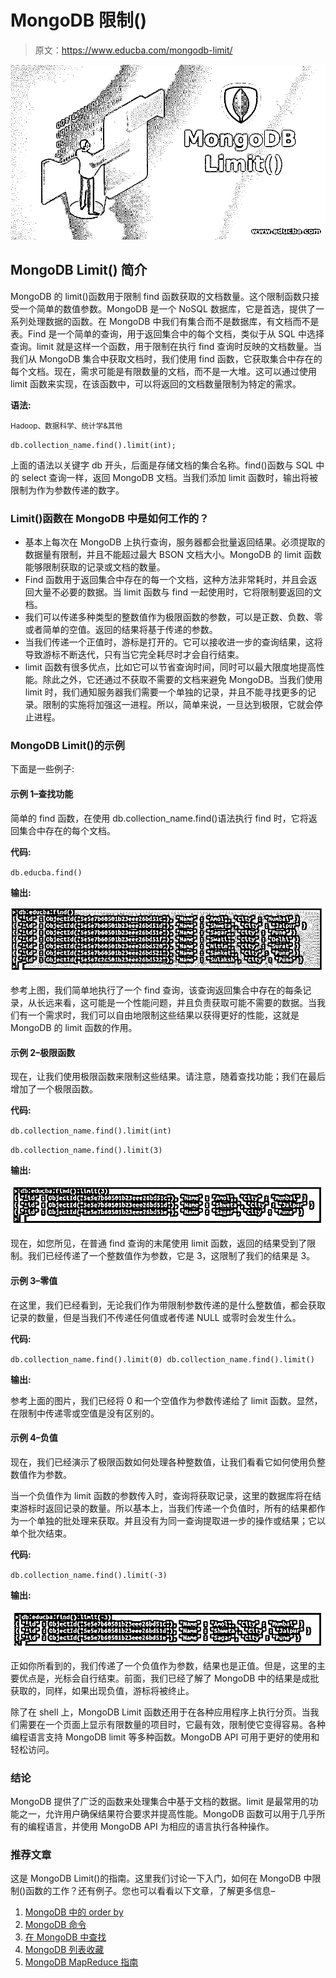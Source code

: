 # MongoDB 限制()

> 原文：<https://www.educba.com/mongodb-limit/>

![MongoDB Limit()](img/9eb9545108707dff8bf7782f6a6d48f4.png)



## **MongoDB Limit()** 简介

MongoDB 的 limit()函数用于限制 find 函数获取的文档数量。这个限制函数只接受一个简单的数值参数。MongoDB 是一个 NoSQL 数据库，它是首选，提供了一系列处理数据的函数。在 MongoDB 中我们有集合而不是数据库，有文档而不是表。Find 是一个简单的查询，用于返回集合中的每个文档，类似于从 SQL 中选择查询。limit 就是这样一个函数，用于限制在执行 find 查询时反映的文档数量。当我们从 MongoDB 集合中获取文档时，我们使用 find 函数，它获取集合中存在的每个文档。现在，需求可能是有限数量的文档，而不是一大堆。这可以通过使用 limit 函数来实现，在该函数中，可以将返回的文档数量限制为特定的需求。

**语法:**

<small>Hadoop、数据科学、统计学&其他</small>

`db.collection_name.find().limit(int);`

上面的语法以关键字 db 开头，后面是存储文档的集合名称。find()函数与 SQL 中的 select 查询一样，返回 MongoDB 文档。当我们添加 limit 函数时，输出将被限制为作为参数传递的数字。

### Limit()函数在 MongoDB 中是如何工作的？

*   基本上每次在 MongoDB 上执行查询，服务器都会批量返回结果。必须提取的数据量有限制，并且不能超过最大 BSON 文档大小。MongoDB 的 limit 函数能够限制获取的记录或文档的数量。
*   Find 函数用于返回集合中存在的每一个文档，这种方法非常耗时，并且会返回大量不必要的数据。当 limit 函数与 find 一起使用时，它将限制要返回的文档。
*   我们可以传递多种类型的整数值作为极限函数的参数，可以是正数、负数、零或者简单的空值。返回的结果将基于传递的参数。
*   当我们传递一个正值时，游标是打开的。它可以接收进一步的查询结果，这将导致游标不断迭代，只有当它完全耗尽时才会自行结束。
*   limit 函数有很多优点，比如它可以节省查询时间，同时可以最大限度地提高性能。除此之外，它还通过不获取不需要的文档来避免 MongoDB。当我们使用 limit 时，我们通知服务器我们需要一个单独的记录，并且不能寻找更多的记录。限制的实施将加强这一进程。所以，简单来说，一旦达到极限，它就会停止进程。

### MongoDB Limit()的示例

下面是一些例子:

#### 示例 1–查找功能

简单的 find 函数，在使用 db.collection_name.find()语法执行 find 时，它将返回集合中存在的每个文档。

**代码:**

`db.educba.find()`

**输出:**

![mongoDB limit() 1](img/80afa598bbd69ca624478da5b1ac07bf.png)



参考上图，我们简单地执行了一个 find 查询，该查询返回集合中存在的每条记录，从长远来看，这可能是一个性能问题，并且负责获取可能不需要的数据。当我们有一个需求时，我们可以自由地限制这些结果以获得更好的性能，这就是 MongoDB 的 limit 函数的作用。

#### 示例 2–极限函数

现在，让我们使用极限函数来限制这些结果。请注意，随着查找功能；我们在最后增加了一个极限函数。

**代码:**

`db.collection_name.find().limit(int)`

`db.collection_name.find().limit(3)`

**输出:**

![mongoDB limit() 2](img/515bb2f9489fb34902109f5f7fe3c7db.png)



现在，如您所见，在普通 find 查询的末尾使用 limit 函数，返回的结果受到了限制。我们已经传递了一个整数值作为参数，它是 3，这限制了我们的结果是 3。

#### 示例 3–零值

在这里，我们已经看到，无论我们作为带限制参数传递的是什么整数值，都会获取记录的数量，但是当我们不传递任何值或者传递 NULL 或零时会发生什么。

**代码:**

`db.collection_name.find().limit(0)
db.collection_name.find().limit()`

**输出:**

参考上面的图片，我们已经将 0 和一个空值作为参数传递给了 limit 函数。显然，在限制中传递零或空值是没有区别的。

#### 示例 4–负值

现在，我们已经演示了极限函数如何处理各种整数值，让我们看看它如何使用负整数值作为参数。

当一个负值作为 limit 函数的参数传入时，查询将获取记录，这里的数据库将在结束游标时返回记录的数量。所以基本上，当我们传递一个负值时，所有的结果都作为一个单独的批处理来获取。并且没有为同一查询提取进一步的操作或结果；它以单个批次结束。

**代码:**

`db.collection_name.find().limit(-3)`

**输出:**

![Negative values](img/99c5e6eb4d27038d022421b32e5ea48f.png)



正如你所看到的，我们传递了一个负值作为参数，结果也是正值。但是，这里的主要优点是，光标会自行结束。前面，我们已经了解了 MongoDB 中的结果是成批获取的，同样，如果出现负值，游标将被终止。

除了在 shell 上，MongoDB Limit 函数还用于在各种应用程序上执行分页。当我们需要在一个页面上显示有限数量的项目时，它最有效，限制使它变得容易。各种编程语言支持 MongoDB limit 等多种函数。MongoDB API 可用于更好的使用和轻松访问。

### 结论

MongoDB 提供了广泛的函数来处理集合中基于文档的数据。limit 是最常用的功能之一，允许用户确保结果符合要求并提高性能。MongoDB 函数可以用于几乎所有的编程语言，并使用 MongoDB API 为相应的语言执行各种操作。

### 推荐文章

这是 MongoDB Limit()的指南。这里我们讨论一下入门，如何在 MongoDB 中限制()函数的工作？还有例子。您也可以看看以下文章，了解更多信息–

1.  [MongoDB 中的 order by](https://www.educba.com/order-by-in-mongodb/)
2.  [MongoDB 命令](https://www.educba.com/mongodb-commands/)
3.  [在 MongoDB 中查找](https://www.educba.com/lookup-in-mongodb/)
4.  [MongoDB 列表收藏](https://www.educba.com/mongodb-list-collections/)
5.  [MongoDB MapReduce 指南](https://www.educba.com/mongodb-mapreduce/)





